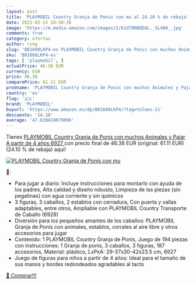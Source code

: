 ```yaml
---
layout: post
title: 'PLAYMOBIL Country Granja de Ponis con mu al 24.10 % de rebaja'
date: 2021-02-23 10:58:36
image: 'https://m.media-amazon.com/images/I/61d70NQQEAL._SL400_.jpg'
comments: true
category: ofertas
author: ring
slug: 'B01608LKP4-es PLAYMOBIL Country Granja de Ponis con muchos Animales y...'
sku: 'B01608LKP4-es'
tags: [ 'playmobil', ]
actualPrice: 46.38 EUR
currency: EUR
price: 46.38
comparePrice: 61.11 EUR
prodname: 'PLAYMOBIL Country Granja de Ponis con muchos Animales y Pajar  A partir de 4 años  6927 '
country: 'es'
flag: '🇪🇸'
brand: 'PLAYMOBIL'
buyurl: 'https://www.amazon.es/dp/B01608LKP4/?tag=tolees-21'
descuento: '24.10'
average: '47.638418079096'
---
```


Tienes [PLAYMOBIL Country Granja de Ponis con muchos Animales y Pajar  A partir de 4 años  6927 ](https://www.amazon.es/dp/B01608LKP4/?tag=tolees-21) con precio final de  46.38 EUR (original: 61.11 EUR) (24.10 %  de rebaja) aqui!

[![PLAYMOBIL Country Granja de Ponis con mu](https://m.media-amazon.com/images/I/61d70NQQEAL._SL400_.jpg)](https://www.amazon.es/dp/B01608LKP4/?tag=tolees-21)

🔎:

- Para jugar a diario: Incluye instrucciones para montarlo con ayuda de los padres, Alta calidad y diseño robusto, Limpieza de las piezas (sin pegatinas) con agua corriente y sin químicos
- 3 figuras, 3 caballos, 2 establos con cerradura, Con puerta y vallas adaptables, entre otros, Ampliable con PLAYMOBIL Country Transporte de Caballo (6928)
- Diversión para los pequeños amantes de los caballos: PLAYMOBIL Granja de Ponis con animales, establos, corrales al aire libre y otros accesorios para jugar
- Contenido: 1 PLAYMOBIL Country Granja de Ponis, Juego de 194 piezas con instrucciones: 1 Granja de ponis, 3 caballos, 3 figuras, 187 accesorios, Material: plástico, LxPxA: 29-37x30-42x23.5 cm, 6927
- Juego de figuras para niños a partir de 4 años: Ideal para el tamaño de sus manos y bordes redondeados agradables al tacto

[🛒 Comprar!!!](https://www.amazon.es/dp/B01608LKP4/?tag=tolees-21)
